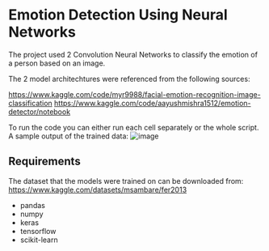 # Emotion Detection Using Neural Networks
The project used 2 Convolution Neural Networks to classify the emotion of a person based on an image.

The 2 model architechtures were referenced from the following sources:

https://www.kaggle.com/code/myr9988/facial-emotion-recognition-image-classification
https://www.kaggle.com/code/aayushmishra1512/emotion-detector/notebook

To run the code you can either run each cell separately or the whole script. A sample output of the trained data:
![image](https://github.com/pvalia/Emotion-Recognition/assets/77172929/0a6d1389-6dce-447e-9e50-def16d4d6491)


## Requirements
The dataset that the models were trained on can be downloaded from: https://www.kaggle.com/datasets/msambare/fer2013

- pandas
- numpy
- keras
- tensorflow
- scikit-learn

